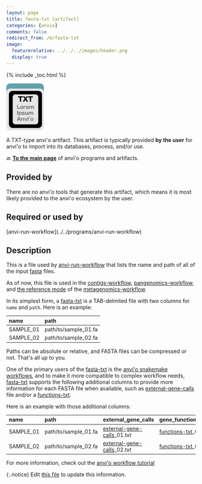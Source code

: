 ```yaml
---
layout: page
title: fasta-txt [artifact]
categories: [anvio]
comments: false
redirect_from: /m/fasta-txt
image:
  featurerelative: ../../../images/header.png
  display: true
---
```



{% include _toc.html %}


<img src="../../images/icons/TXT.png" alt="TXT" style="width:100px; border:none" />

A TXT-type anvi'o artifact. This artifact is typically provided **by the user** for anvi'o to import into its databases, process, and/or use.

🔙 **[To the main page](../../)** of anvi'o programs and artifacts.

## Provided by


There are no anvi'o tools that generate this artifact, which means it is most likely provided to the anvi'o ecosystem by the user.


## Required or used by


<p style="text-align: left" markdown="1"><span class="artifact-r">[anvi-run-workflow](../../programs/anvi-run-workflow)</span></p>


## Description

This is a file used by <span class="artifact-n">[anvi-run-workflow](/software/anvio/help/main/programs/anvi-run-workflow)</span> that lists the name and path of all of the input <span class="artifact-n">[fasta](/software/anvio/help/main/artifacts/fasta)</span> files.

As of now, this file is used in the <span class="artifact-n">[contigs-workflow](/software/anvio/help/main/artifacts/contigs-workflow)</span>, <span class="artifact-n">[pangenomics-workflow](/software/anvio/help/main/artifacts/pangenomics-workflow)</span>, and [the reference mode](https://merenlab.org/2018/07/09/anvio-snakemake-workflows/#references-mode) of the <span class="artifact-n">[metagenomics-workflow](/software/anvio/help/main/artifacts/metagenomics-workflow)</span>.

In its simplest form, a <span class="artifact-n">[fasta-txt](/software/anvio/help/main/artifacts/fasta-txt)</span> is a TAB-delmited file with two columns for `name` and `path`. Here is an example:

|name|path|
|:--|:--|
|SAMPLE_01|path/to/sample_01.fa|
|SAMPLE_02|path/to/sample_02.fa|

Paths can be absolute or relative, and FASTA files can be compressed or not. That's all up to you.

One of the primary users of the <span class="artifact-n">[fasta-txt](/software/anvio/help/main/artifacts/fasta-txt)</span> is the [anvi'o snakemake workflows](https://merenlab.org/2018/07/09/anvio-snakemake-workflows/), and to make it more compatible to complex workflow needs, <span class="artifact-n">[fasta-txt](/software/anvio/help/main/artifacts/fasta-txt)</span> supports the following additional columns to provide more information for each FASTA file when available, such as <span class="artifact-n">[external-gene-calls](/software/anvio/help/main/artifacts/external-gene-calls)</span> file and/or a <span class="artifact-n">[functions-txt](/software/anvio/help/main/artifacts/functions-txt)</span>.

Here is an example with those additional columns:

|name|path|external_gene_calls|gene_functional_annotation|
|:--|:--|:--|:--|
|SAMPLE_01|path/to/sample_01.fa|<span class="artifact-n">[external-gene-calls](/software/anvio/help/main/artifacts/external-gene-calls)</span>_01.txt|<span class="artifact-n">[functions-txt](/software/anvio/help/main/artifacts/functions-txt)</span>_01.txt|
|SAMPLE_02|path/to/sample_02.fa|<span class="artifact-n">[external-gene-calls](/software/anvio/help/main/artifacts/external-gene-calls)</span>_02.txt|<span class="artifact-n">[functions-txt](/software/anvio/help/main/artifacts/functions-txt)</span>_02.txt|

For more information, check out the [anvi'o workflow tutorial](https://merenlab.org/2018/07/09/anvio-snakemake-workflows/#fastatxt)


{:.notice}
Edit [this file](https://github.com/merenlab/anvio/tree/master/anvio/docs/artifacts/fasta-txt.md) to update this information.

